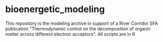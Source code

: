 # bioenergetic_modeling
This repository is the modeling archive in support of a River Corridor SFA publication "Thermodynamic control on the decomposition of organic matter across different electron acceptors".  All scripts are in R
